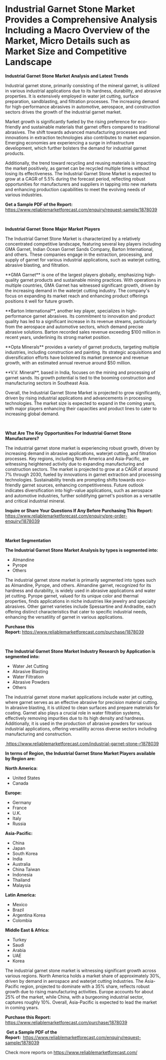 <p><h1>Industrial Garnet Stone Market Provides a Comprehensive Analysis Including a Macro Overview of the Market, Micro Details such as Market Size and Competitive Landscape</h1></p><p><strong>Industrial Garnet Stone Market Analysis and Latest Trends</strong></p>
<p><p>Industrial garnet stone, primarily consisting of the mineral garnet, is utilized in various industrial applications due to its hardness, durability, and abrasive properties. It is extensively employed in water jet cutting, surface preparation, sandblasting, and filtration processes. The increasing demand for high-performance abrasives in automotive, aerospace, and construction sectors drives the growth of the industrial garnet market.</p><p>Market growth is significantly fueled by the rising preference for eco-friendly and sustainable materials that garnet offers compared to traditional abrasives. The shift towards advanced manufacturing processes and innovations in extraction technologies also contributes to market expansion. Emerging economies are experiencing a surge in infrastructure development, which further bolsters the demand for industrial garnet products.</p><p>Additionally, the trend toward recycling and reusing materials is impacting the market positively, as garnet can be recycled multiple times without losing its effectiveness. The Industrial Garnet Stone Market is expected to grow at a CAGR of 5.5% during the forecast period, reflecting robust opportunities for manufacturers and suppliers in tapping into new markets and enhancing production capabilities to meet the evolving needs of various industries.</p></p>
<p><strong>Get a Sample PDF of the Report:&nbsp;</strong> <a href="https://www.reliablemarketforecast.com/enquiry/request-sample/1878039?utm_campaign=2260&utm_medium=2&utm_source=Github&utm_content=ia&utm_term=04022025&utm_id=industrial-garnet-stone">https://www.reliablemarketforecast.com/enquiry/request-sample/1878039</a></p>
<p>&nbsp;</p>
<p><strong>Industrial Garnet Stone Major Market Players</strong></p>
<p><p>The Industrial Garnet Stone Market is characterized by a relatively concentrated competitive landscape, featuring several key players including GMA Garnet, Indian Ocean Garnet Sands Company, Barton International, and others. These companies engage in the extraction, processing, and supply of garnet for various industrial applications, such as waterjet cutting, abrasive blasting, and filtration.</p><p>**GMA Garnet** is one of the largest players globally, emphasizing high-quality garnet products and sustainable mining practices. With operations in multiple countries, GMA Garnet has witnessed significant growth, driven by the increasing demand in the waterjet cutting industry. The company's focus on expanding its market reach and enhancing product offerings positions it well for future growth.</p><p>**Barton International**, another key player, specializes in high-performance garnet abrasives. Its commitment to innovation and product quality has led to a significant increase in its revenue streams, particularly from the aerospace and automotive sectors, which demand precise abrasive solutions. Barton recorded sales revenue exceeding $100 million in recent years, underlining its strong market position.</p><p>**Opta Minerals** provides a variety of garnet products, targeting multiple industries, including construction and painting. Its strategic acquisitions and diversification efforts have bolstered its market presence and revenue growth, with an estimated annual revenue around $50 million.</p><p>**V.V. Mineral**, based in India, focuses on the mining and processing of garnet sands. Its growth potential is tied to the booming construction and manufacturing sectors in Southeast Asia. </p><p>Overall, the Industrial Garnet Stone Market is projected to grow significantly, driven by rising industrial applications and advancements in processing technologies. The market size is expected to expand in the coming years, with major players enhancing their capacities and product lines to cater to increasing global demand.</p></p>
<p>&nbsp;</p>
<p><strong>What Are The Key Opportunities For Industrial Garnet Stone Manufacturers?</strong></p>
<p><p>The industrial garnet stone market is experiencing robust growth, driven by increasing demand in abrasive applications, waterjet cutting, and filtration processes. Key regions, including North America and Asia-Pacific, are witnessing heightened activity due to expanding manufacturing and construction sectors. The market is projected to grow at a CAGR of around 7% through 2030, fueled by innovations in garnet extraction and processing technologies. Sustainability trends are prompting shifts towards eco-friendly garnet sources, enhancing competitiveness. Future outlook indicates diversification into high-value applications, such as aerospace and automotive industries, further solidifying garnet's position as a versatile and critical industrial mineral.</p></p>
<p><strong>Inquire or Share Your Questions If Any Before Purchasing This Report:</strong> <a href="https://www.reliablemarketforecast.com/enquiry/pre-order-enquiry/1878039?utm_campaign=2260&utm_medium=2&utm_source=Github&utm_content=ia&utm_term=04022025&utm_id=industrial-garnet-stone">https://www.reliablemarketforecast.com/enquiry/pre-order-enquiry/1878039</a></p>
<p>&nbsp;</p>
<p><strong>Market Segmentation</strong></p>
<p><strong>The Industrial Garnet Stone Market Analysis by types is segmented into:</strong></p>
<p><ul><li>Almandine</li><li>Pyrope</li><li>Others</li></ul></p>
<p><p>The industrial garnet stone market is primarily segmented into types such as Almandine, Pyrope, and others. Almandine garnet, recognized for its hardness and durability, is widely used in abrasive applications and water jet cutting. Pyrope garnet, valued for its unique color and thermal properties, finds applications in niche industries like jewelry and specialty abrasives. Other garnet varieties include Spessartine and Andradite, each offering distinct characteristics that cater to specific industrial needs, enhancing the versatility of garnet in various applications.</p></p>
<p><strong>Purchase this Report:&nbsp;</strong><a href="https://www.reliablemarketforecast.com/purchase/1878039?utm_campaign=2260&utm_medium=2&utm_source=Github&utm_content=ia&utm_term=04022025&utm_id=industrial-garnet-stone">https://www.reliablemarketforecast.com/purchase/1878039</a></p>
<p>&nbsp;</p>
<p><strong>The Industrial Garnet Stone Market Industry Research by Application is segmented into:</strong></p>
<p><ul><li>Water Jet Cutting</li><li>Abrasive Blasting</li><li>Water Filtration</li><li>Abrasive Powders</li><li>Others</li></ul></p>
<p><p>The industrial garnet stone market applications include water jet cutting, where garnet serves as an effective abrasive for precision material cutting. In abrasive blasting, it is utilized to clean surfaces and prepare materials for coating. Garnet also plays a crucial role in water filtration systems, effectively removing impurities due to its high density and hardness. Additionally, it is used in the production of abrasive powders for various industrial applications, offering versatility across diverse sectors including manufacturing and construction.</p></p>
<p><a href="https://www.reliablemarketforecast.com/industrial-garnet-stone-r1878039?utm_campaign=2260&utm_medium=2&utm_source=Github&utm_content=ia&utm_term=04022025&utm_id=industrial-garnet-stone">&nbsp;https://www.reliablemarketforecast.com/industrial-garnet-stone-r1878039</a></p>
<p><strong>In terms of Region, the Industrial Garnet Stone Market Players available by Region are:</strong></p>
<p>
    <p> <strong> North America: </strong>
        <ul>
            <li>United States</li>
            <li>Canada</li>
        </ul>
        </p> 
    <p> <strong> Europe: </strong>
        <ul>
            <li>Germany</li>
            <li>France</li>
            <li>U.K.</li>
            <li>Italy</li>
            <li>Russia</li>
        </ul>
        </p> 
    <p> <strong> Asia-Pacific: </strong>
        <ul>
            <li>China</li>
            <li>Japan</li>
            <li>South Korea</li>
            <li>India</li>
            <li>Australia</li>
            <li>China Taiwan</li>
            <li>Indonesia</li>
            <li>Thailand</li>
            <li>Malaysia</li>
        </ul>
        </p> 
    <p> <strong> Latin America: </strong>
        <ul>
            <li>Mexico</li>
            <li>Brazil</li>
            <li>Argentina Korea</li>
            <li>Colombia</li>
        </ul>
        </p> 
    <p> <strong> Middle East & Africa: </strong>
        <ul>
            <li>Turkey</li>
            <li>Saudi</li>
            <li>Arabia</li>
            <li>UAE</li>
            <li>Korea</li>
        </ul>
    </p>
    </p>
<p><p>The industrial garnet stone market is witnessing significant growth across various regions. North America holds a market share of approximately 30%, driven by demand in aerospace and waterjet cutting industries. The Asia-Pacific region, projected to dominate with a 35% share, reflects robust growth due to rising manufacturing activities. Europe accounts for about 25% of the market, while China, with a burgeoning industrial sector, captures roughly 10%. Overall, Asia-Pacific is expected to lead the market in coming years.</p></p>
<p><strong>Purchase this Report: </strong><a href="https://www.reliablemarketforecast.com/purchase/1878039?utm_campaign=2260&utm_medium=2&utm_source=Github&utm_content=ia&utm_term=04022025&utm_id=industrial-garnet-stone">https://www.reliablemarketforecast.com/purchase/1878039</a></p>
<p>&nbsp;<strong>Get a Sample PDF of the Report:&nbsp;&nbsp;</strong><a href="https://www.reliablemarketforecast.com/enquiry/request-sample/1878039?utm_campaign=2260&utm_medium=2&utm_source=Github&utm_content=ia&utm_term=04022025&utm_id=industrial-garnet-stone">https://www.reliablemarketforecast.com/enquiry/request-sample/1878039</a></p>
<p><strong></strong></p>
<p>Check more reports on <a href="https://www.reliablemarketforecast.com/?utm_campaign=2260&utm_medium=2&utm_source=Github&utm_content=ia&utm_term=04022025&utm_id=industrial-garnet-stone">https://www.reliablemarketforecast.com/</a></p>